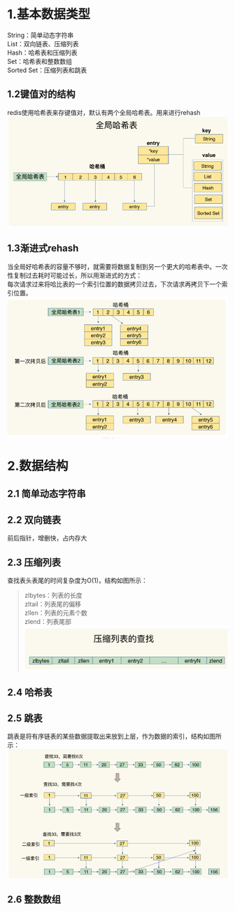 # 1.基本数据类型
String：简单动态字符串<br>
List：双向链表、压缩列表<br>
Hash：哈希表和压缩列表<br>
Set：哈希表和整数数组<br>
Sorted Set：压缩列表和跳表<br>
## 1.2键值对的结构
redis使用哈希表来存键值对，默认有两个全局哈希表。用来进行rehash
![图 0](images/2025-04-08-73f29bbd7cbc342865787d9426970c4558455acd9ab98f11fccb2d552e31a5b3.png)  
## 1.3渐进式rehash
当全局好哈希表的容量不够时，就需要将数据复制到另一个更大的哈希表中。一次性复制过去耗时可能过长，所以用渐进式的方式：<br>
每次请求过来将哈比表的一个索引位置的数据拷贝过去，下次请求再拷贝下一个索引位置。
![图 1](images/2025-04-08-a5e6d913c6e82deab343daec5595cdb523814699fd7c23afca17aefc8d6e00b0.png)  

# 2.数据结构
## 2.1 简单动态字符串
## 2.2 双向链表
前后指针，增删快，占内存大
## 2.3 压缩列表
查找表头表尾的时间复杂度为O(1)，结构如图所示：
>zlbytes：列表的长度<br>
>zltail：列表尾的偏移<br>
>zllen：列表的元素个数<br>
>zlend：列表尾部<br>
![图 2](images/2025-04-08-7141df0589322e52f4680a1dd3414c8933cb73461821e9822951b55a41c214da.png)  

## 2.4 哈希表
## 2.5 跳表
跳表是将有序链表的某些数据提取出来放到上层，作为数据的索引，结构如图所示：
![图 3](images/2025-04-08-838fe59c9fe835cc91b20a6e489e358b630767e9891a9f055829a0d93c66643e.png)  

## 2.6 整数数组
